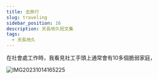 ```yaml
---
title: 去旅行
slug: traveling
sidebar_position: 16
description: 天長地久短文集
tags:
  - 天長地久
---
```


在社會處工作時，我看見社工手頭上通常會有10多個脆弱家庭，




![IMG20231014165225](https://e.brid.cf/i/2023/12/14/xs34h8.jpg)